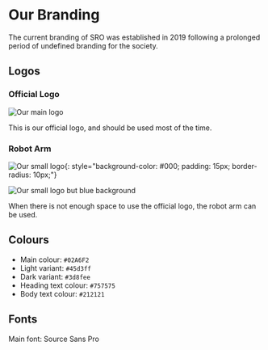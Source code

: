 # Our Branding

The current branding of SRO was established in 2019 following a prolonged period of undefined branding for the society.

## Logos

### Official Logo

![Our main logo](/img/sro_logo.svg)

This is our official logo, and should be used most of the time.

### Robot Arm

![Our small logo](/img/sro_logo_arm.svg){: style="background-color: #000; padding: 15px; border-radius: 10px;"}

![Our small logo but blue background](/img/sro_logo_arm_blue.svg)

When there is not enough space to use the official logo, the robot arm can be used.

## Colours

- Main colour: `#02A6F2`  
- Light variant: `#45d3ff`  
- Dark variant: `#3d8fee`  
- Heading text colour: `#757575`  
- Body text colour: `#212121`

## Fonts

Main font: Source Sans Pro
